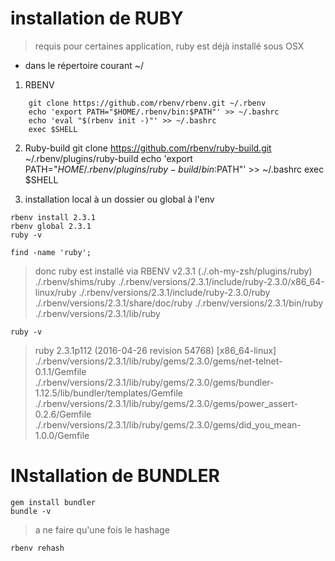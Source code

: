 # installation de RUBY
> requis pour certaines application, ruby est déjà installé sous OSX

- dans le répertoire courant ~/
1. RBENV
```shell
    git clone https://github.com/rbenv/rbenv.git ~/.rbenv
    echo 'export PATH="$HOME/.rbenv/bin:$PATH"' >> ~/.bashrc
    echo 'eval "$(rbenv init -)"' >> ~/.bashrc
    exec $SHELL
```

2. Ruby-build 
git clone https://github.com/rbenv/ruby-build.git ~/.rbenv/plugins/ruby-build
echo 'export PATH="$HOME/.rbenv/plugins/ruby-build/bin:$PATH"' >> ~/.bashrc
exec $SHELL


3. installation local à un dossier ou global à l'env

```shell
rbenv install 2.3.1
rbenv global 2.3.1
ruby -v
```

```shell
find -name 'ruby';
```
> donc ruby est installé via RBENV v2.3.1
(./.oh-my-zsh/plugins/ruby)
./.rbenv/shims/ruby
./.rbenv/versions/2.3.1/include/ruby-2.3.0/x86_64-linux/ruby
./.rbenv/versions/2.3.1/include/ruby-2.3.0/ruby
./.rbenv/versions/2.3.1/share/doc/ruby
./.rbenv/versions/2.3.1/bin/ruby
./.rbenv/versions/2.3.1/lib/ruby


```shell
ruby -v
```
> ruby 2.3.1p112 (2016-04-26 revision 54768) [x86_64-linux]
./.rbenv/versions/2.3.1/lib/ruby/gems/2.3.0/gems/net-telnet-0.1.1/Gemfile
./.rbenv/versions/2.3.1/lib/ruby/gems/2.3.0/gems/bundler-1.12.5/lib/bundler/templates/Gemfile
./.rbenv/versions/2.3.1/lib/ruby/gems/2.3.0/gems/power_assert-0.2.6/Gemfile
./.rbenv/versions/2.3.1/lib/ruby/gems/2.3.0/gems/did_you_mean-1.0.0/Gemfile

# INstallation de BUNDLER

```shell
gem install bundler
bundle -v
```
> a ne faire qu'une fois le hashage

```shell
rbenv rehash
```
